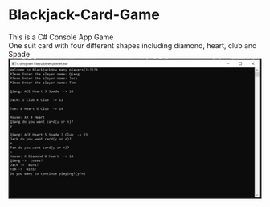 # Blackjack-Card-Game  
This is a C# Console App Game  
One suit card with four different shapes including diamond, heart, club and Spade  
![svg](https://github.com/qiangnz/Blackjack-Card-Game/blob/master/ScreenShot.png)
